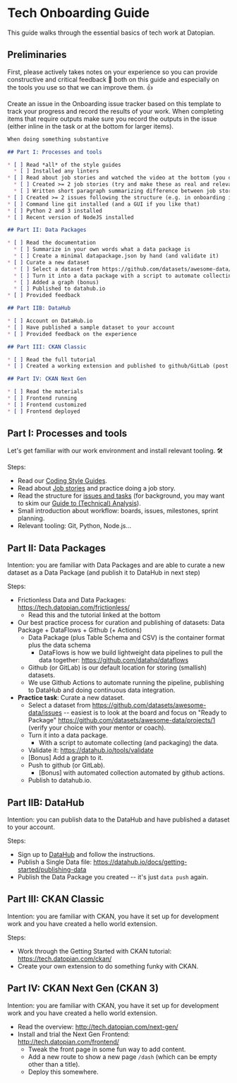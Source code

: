 # Tech Onboarding Guide

This guide walks through the essential basics of tech work at Datopian.

## Preliminaries

First, please actively takes notes on your experience so you can provide constructive and critical feedback 📣 both on this guide and especially on the tools you use so that we can improve them. 👍

Create an issue in the Onboarding issue tracker based on this template to track your progress and record the results of your work. When completing items that require outputs make sure you record the outputs in the issue (either inline in the task or at the bottom for larger items).

```md
When doing something substantive

## Part I: Processes and tools

* [ ] Read *all* of the style guides
  * [ ] Installed any linters
* [ ] Read about job stories and watched the video at the bottom (you do *not* need to read all the links)
  * [ ] Created >= 2 job stories (try and make these as real and relevant as possible, pick something you are working on)
  * [ ] Written short paragraph summarizing difference between job stories and user stories
* [ ] Created >= 2 issues following the structure (e.g. in onboarding issue tracker)
* [ ] Command line git installed (and a GUI if you like that)
* [ ] Python 2 and 3 installed
* [ ] Recent version of NodeJS installed

## Part II: Data Packages

* [ ] Read the documentation
  * [ ] Summarize in your own words what a data package is
  * [ ] Create a minimal datapackage.json by hand (and validate it)
* [ ] Curate a new dataset
  * [ ] Select a dataset from https://github.com/datasets/awesome-data/issues
  * [ ] Turn it into a data package with a script to automate collecting the data
  * [ ] Added a graph (bonus)
  * [ ] Published to datahub.io
* [ ] Provided feedback

## Part IIB: DataHub

* [ ] Account on DataHub.io
* [ ] Have published a sample dataset to your account
* [ ] Provided feedback on the experience

## Part III: CKAN Classic

* [ ] Read the full tutorial
* [ ] Created a working extension and published to github/GitLab (post screenshots of results)

## Part IV: CKAN Next Gen

* [ ] Read the materials
* [ ] Frontend running
* [ ] Frontend customized
* [ ] Frontend deployed
```

## Part I: Processes and tools

Let's get familiar with our work environment and install relevant tooling. 🛠

Steps:

* Read our [Coding Style Guides][style-guide].
* Read about [Job stories][user-story] and practice doing a job story.
* Read the structure for [issues and tasks][issues] (for background, you may want to skim our [Guide to (Technical) Analysis][analysis]).
* Small introduction about workflow: boards, issues, milestones, sprint planning.
* Relevant tooling: Git, Python, Node.js...

[style-guide]: /style-guide/
[user-story]: /job-stories/
[issues]: /issues-tasks/
[analysis]: /dojo/analysis/

## Part II: Data Packages

Intention: you are familiar with Data Packages and are able to curate a new dataset as a Data Package (and publish it to DataHub in next step)

Steps:

* Frictionless Data and Data Packages: https://tech.datopian.com/frictionless/
  * Read this and the tutorial linked at the bottom
* Our best practice process for curation and publishing of datasets: Data Package + DataFlows + Github (+ Actions)
  * Data Package (plus Table Schema and CSV) is the container format plus the data schema
    * DataFlows is how we build lightweight data pipelines to pull the data together: https://github.com/datahq/dataflows
  * Github (or GitLab) is our default location for storing (smallish) datasets.
  * We use Github Actions to automate running the pipeline, publishing to DataHub and doing continuous data integration.
* **Practice task**: Curate a new dataset.
  * Select a dataset from https://github.com/datasets/awesome-data/issues -- easiest is to look at the board and focus on "Ready to Package" https://github.com/datasets/awesome-data/projects/1 (verify your choice with your mentor or coach).
  * Turn it into a data package.
    * With a script to automate collecting (and packaging) the data.
  * Validate it: https://datahub.io/tools/validate
  * [Bonus] Add a graph to it.
  * Push to github (or GitLab).
    * [Bonus] with automated collection automated by github actions.
  * Publish to datahub.io.

## Part IIB: DataHub

Intention: you can publish data to the DataHub and have published a dataset to your account.

Steps:

* Sign up to [DataHub][] and follow the instructions.
* Publish a Single Data file: https://datahub.io/docs/getting-started/publishing-data
* Publish the Data Package you created -- it's just `data push` again.

[DataHub]: https://datahub.io/

## Part III: CKAN Classic

Intention: you are familiar with CKAN, you have it set up for development work and you have created a hello world extension.

Steps:

* Work through the Getting Started with CKAN tutorial: https://tech.datopian.com/ckan/
* Create your own extension to do something funky with CKAN.

## Part IV: CKAN Next Gen (CKAN 3)

Intention: you are familiar with CKAN, you have it set up for development work and you have created a hello world extension.

* Read the overview: http://tech.datopian.com/next-gen/
* Install and trial the Next Gen Frontend: http://tech.datopian.com/frontend/
  * Tweak the front page in some fun way to add content.
  * Add a new route to show a new page `/dash` (which can be empty other than a title).
  * Deploy this somewhere.

